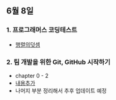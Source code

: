 ## 6월 8일
### 1. 프로그래머스 코딩테스트
- [행렬의덧셈](https://github.com/leemyungju9347/Algorithm/blob/master/Level_01/%ED%96%89%EB%A0%AC%EC%9D%98%20%EB%8D%A7%EC%85%88.html)
### 2. 팀 개발을 위한 Git, GitHub 시작하기 
- chapter 0 - 2
- [내용추가](https://github.com/leemyungju9347/TIL/blob/master/Git/01-git-Basic-Usage.md)
- 나머지 부분 정리해서 추후 업데이트 예정

